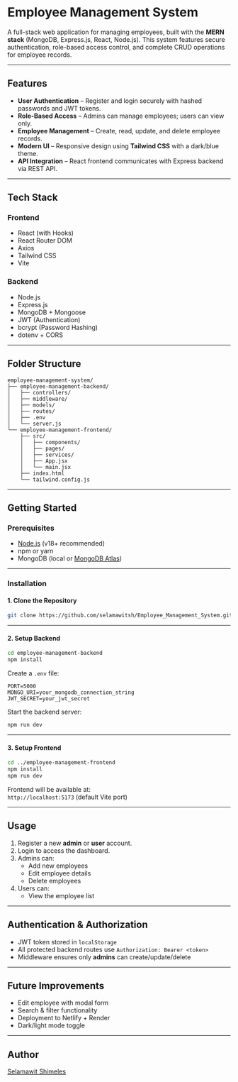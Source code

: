#  Employee Management System

A full-stack web application for managing employees, built with the **MERN stack** (MongoDB, Express.js, React, Node.js). This system features secure authentication, role-based access control, and complete CRUD operations for employee records.

---

## Features

-  **User Authentication** – Register and login securely with hashed passwords and JWT tokens.
-  **Role-Based Access** – Admins can manage employees; users can view only.
-  **Employee Management** – Create, read, update, and delete employee records.
-  **Modern UI** – Responsive design using **Tailwind CSS** with a dark/blue theme.
-  **API Integration** – React frontend communicates with Express backend via REST API.

---

##  Tech Stack

###  Frontend
- React (with Hooks)
- React Router DOM
- Axios
- Tailwind CSS
- Vite

###  Backend
- Node.js
- Express.js
- MongoDB + Mongoose
- JWT (Authentication)
- bcrypt (Password Hashing)
- dotenv + CORS

---

##  Folder Structure

```
employee-management-system/
├── employee-management-backend/
│   ├── controllers/
│   ├── middleware/
│   ├── models/
│   ├── routes/
│   ├── .env
│   └── server.js
└── employee-management-frontend/
    ├── src/
    │   ├── components/
    │   ├── pages/
    │   ├── services/
    │   ├── App.jsx
    │   └── main.jsx
    ├── index.html
    └── tailwind.config.js
```

---

##  Getting Started

###  Prerequisites

- [Node.js](https://nodejs.org/) (v18+ recommended)
- npm or yarn
- MongoDB (local or [MongoDB Atlas](https://www.mongodb.com/cloud/atlas))

---

###  Installation

#### 1. Clone the Repository

```bash
git clone https://github.com/selamawitsh/Employee_Management_System.git
```

---

#### 2. Setup Backend

```bash
cd employee-management-backend
npm install
```

Create a `.env` file:

```env
PORT=5000
MONGO_URI=your_mongodb_connection_string
JWT_SECRET=your_jwt_secret
```

Start the backend server:

```bash
npm run dev
```

---

#### 3. Setup Frontend

```bash
cd ../employee-management-frontend
npm install
npm run dev
```

Frontend will be available at:  
 `http://localhost:5173` (default Vite port)

---

##  Usage

1. Register a new **admin** or **user** account.
2. Login to access the dashboard.
3. Admins can:
   -  Add new employees
   -  Edit employee details
   -  Delete employees
4. Users can:
   -  View the employee list

---

##  Authentication & Authorization

- JWT token stored in `localStorage`
- All protected backend routes use `Authorization: Bearer <token>`
- Middleware ensures only **admins** can create/update/delete

---

##  Future Improvements

-  Edit employee with modal form
-  Search & filter functionality
-  Deployment to Netlify + Render
-  Dark/light mode toggle

---

##  Author

[Selamawit Shimeles](https://github.com/selamawitsh)



